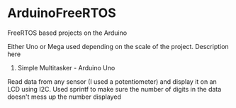 # ArduinoFreeRTOS

FreeRTOS based projects on the Arduino

Either Uno or Mega used depending on the scale of the project. Description here

1) Simple Multitasker - Arduino Uno

Read data from any sensor (I used a potentiometer) and display it on an LCD using I2C. Used sprintf to make sure the number of digits in the data doesn't mess up the number displayed
